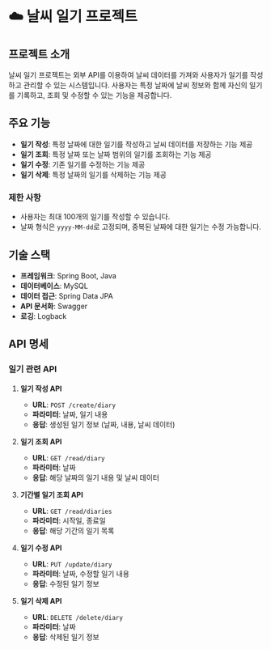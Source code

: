 # ☁️ 날씨 일기 프로젝트

## 프로젝트 소개
날씨 일기 프로젝트는 외부 API를 이용하여 날씨 데이터를 가져와 사용자가 일기를 작성하고 관리할 수 있는 시스템입니다. 사용자는 특정 날짜에 날씨 정보와 함께 자신의 일기를 기록하고, 조회 및 수정할 수 있는 기능을 제공합니다.

## 주요 기능
- **일기 작성**: 특정 날짜에 대한 일기를 작성하고 날씨 데이터를 저장하는 기능 제공
- **일기 조회**: 특정 날짜 또는 날짜 범위의 일기를 조회하는 기능 제공
- **일기 수정**: 기존 일기를 수정하는 기능 제공
- **일기 삭제**: 특정 날짜의 일기를 삭제하는 기능 제공

### 제한 사항
- 사용자는 최대 100개의 일기를 작성할 수 있습니다.
- 날짜 형식은 `yyyy-MM-dd`로 고정되며, 중복된 날짜에 대한 일기는 수정 가능합니다.

## 기술 스택
- **프레임워크**: Spring Boot, Java
- **데이터베이스**: MySQL
- **데이터 접근**: Spring Data JPA
- **API 문서화**: Swagger
- **로깅**: Logback

## API 명세

### 일기 관련 API
1. **일기 작성 API**
   - **URL**: `POST /create/diary`
   - **파라미터**: 날짜, 일기 내용
   - **응답**: 생성된 일기 정보 (날짜, 내용, 날씨 데이터)

2. **일기 조회 API**
   - **URL**: `GET /read/diary`
   - **파라미터**: 날짜
   - **응답**: 해당 날짜의 일기 내용 및 날씨 데이터

3. **기간별 일기 조회 API**
   - **URL**: `GET /read/diaries`
   - **파라미터**: 시작일, 종료일
   - **응답**: 해당 기간의 일기 목록

4. **일기 수정 API**
   - **URL**: `PUT /update/diary`
   - **파라미터**: 날짜, 수정할 일기 내용
   - **응답**: 수정된 일기 정보

5. **일기 삭제 API**
   - **URL**: `DELETE /delete/diary`
   - **파라미터**: 날짜
   - **응답**: 삭제된 일기 정보